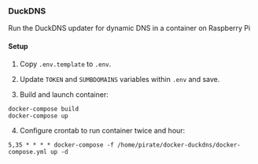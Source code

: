 ### DuckDNS

Run the DuckDNS updater for dynamic DNS in a container on Raspberry Pi

#### Setup

1) Copy `.env.template` to `.env`.

2) Update `TOKEN` and `SUMBDOMAINS` variables within `.env` and save.

3) Build and launch container:
```
docker-compose build
docker-compose up
```
4) Configure crontab to run container twice and hour:
```
5,35 * * * * docker-compose -f /home/pirate/docker-duckdns/docker-compose.yml up -d
```
